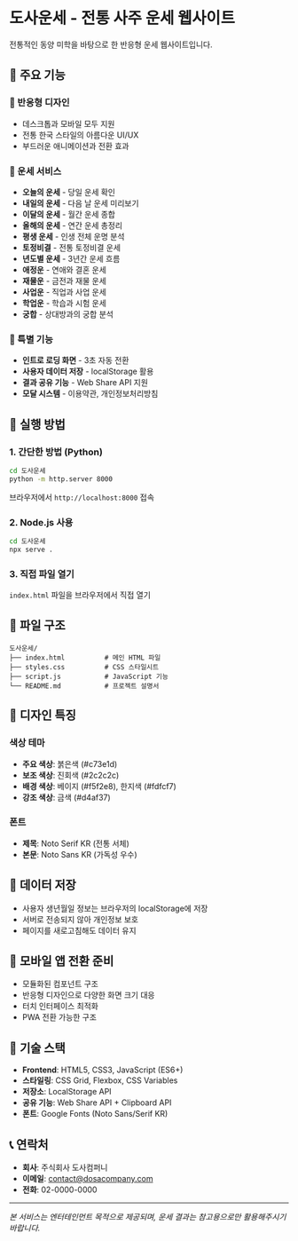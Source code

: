 # 도사운세 - 전통 사주 운세 웹사이트

전통적인 동양 미학을 바탕으로 한 반응형 운세 웹사이트입니다.

## 🎯 주요 기능

### 📱 반응형 디자인
- 데스크톱과 모바일 모두 지원
- 전통 한국 스타일의 아름다운 UI/UX
- 부드러운 애니메이션과 전환 효과

### 🔮 운세 서비스
- **오늘의 운세** - 당일 운세 확인
- **내일의 운세** - 다음 날 운세 미리보기
- **이달의 운세** - 월간 운세 종합
- **올해의 운세** - 연간 운세 총정리
- **평생 운세** - 인생 전체 운명 분석
- **토정비결** - 전통 토정비결 운세
- **년도별 운세** - 3년간 운세 흐름
- **애정운** - 연애와 결혼 운세
- **재물운** - 금전과 재물 운세
- **사업운** - 직업과 사업 운세
- **학업운** - 학습과 시험 운세
- **궁합** - 상대방과의 궁합 분석

### 🏮 특별 기능
- **인트로 로딩 화면** - 3초 자동 전환
- **사용자 데이터 저장** - localStorage 활용
- **결과 공유 기능** - Web Share API 지원
- **모달 시스템** - 이용약관, 개인정보처리방침

## 🚀 실행 방법

### 1. 간단한 방법 (Python)
```bash
cd 도사운세
python -m http.server 8000
```
브라우저에서 `http://localhost:8000` 접속

### 2. Node.js 사용
```bash
cd 도사운세
npx serve .
```

### 3. 직접 파일 열기
`index.html` 파일을 브라우저에서 직접 열기

## 📁 파일 구조

```
도사운세/
├── index.html          # 메인 HTML 파일
├── styles.css          # CSS 스타일시트
├── script.js           # JavaScript 기능
└── README.md           # 프로젝트 설명서
```

## 🎨 디자인 특징

### 색상 테마
- **주요 색상**: 붉은색 (#c73e1d)
- **보조 색상**: 진회색 (#2c2c2c)
- **배경 색상**: 베이지 (#f5f2e8), 한지색 (#fdfcf7)
- **강조 색상**: 금색 (#d4af37)

### 폰트
- **제목**: Noto Serif KR (전통 서체)
- **본문**: Noto Sans KR (가독성 우수)

## 💾 데이터 저장

- 사용자 생년월일 정보는 브라우저의 localStorage에 저장
- 서버로 전송되지 않아 개인정보 보호
- 페이지를 새로고침해도 데이터 유지

## 📱 모바일 앱 전환 준비

- 모듈화된 컴포넌트 구조
- 반응형 디자인으로 다양한 화면 크기 대응
- 터치 인터페이스 최적화
- PWA 전환 가능한 구조

## 🔧 기술 스택

- **Frontend**: HTML5, CSS3, JavaScript (ES6+)
- **스타일링**: CSS Grid, Flexbox, CSS Variables
- **저장소**: LocalStorage API
- **공유 기능**: Web Share API + Clipboard API
- **폰트**: Google Fonts (Noto Sans/Serif KR)

## 📞 연락처

- **회사**: 주식회사 도사컴퍼니
- **이메일**: contact@dosacompany.com
- **전화**: 02-0000-0000

---

*본 서비스는 엔터테인먼트 목적으로 제공되며, 운세 결과는 참고용으로만 활용해주시기 바랍니다.* 